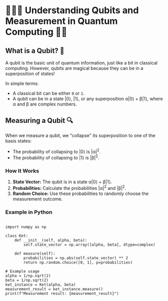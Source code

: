 # 🧙‍♀️✨ Understanding Qubits and Measurement in Quantum Computing 🚀🌌

## What is a Qubit? 🧩

A qubit is the basic unit of quantum information, just like a bit in classical computing. However, qubits are magical because they can be in a superposition of states!

In simple terms:

- A classical bit can be either `0` or `1`.
- A qubit can be in a state |0⟩, |1⟩, or any superposition α|0⟩ + β|1⟩, where α and β are complex numbers.

## Measuring a Qubit 🔍

When we measure a qubit, we "collapse" its superposition to one of the basis states:

- The probability of collapsing to |0⟩ is |α|<sup>2</sup>.
- The probability of collapsing to |1⟩ is |β|<sup>2</sup>.

### How It Works

1. **State Vector:** The qubit is in a state α|0⟩ + β|1⟩.
2. **Probabilities:** Calculate the probabilities |α|<sup>2</sup> and |β|<sup>2</sup>.
3. **Random Choice:** Use these probabilities to randomly choose the measurement outcome.

### Example in Python

<pre><code>
import numpy as np

class Ket:
    def __init__(self, alpha, beta):
        self.state_vector = np.array([alpha, beta], dtype=complex)

    def measure(self):
        probabilities = np.abs(self.state_vector) ** 2
        return np.random.choice([0, 1], p=probabilities)

# Example usage
alpha = 1/np.sqrt(2)
beta = 1/np.sqrt(2)
ket_instance = Ket(alpha, beta)
measurement_result = ket_instance.measure()
print(f"Measurement result: {measurement_result}")
</code></pre>
